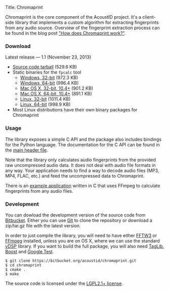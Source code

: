Title: Chromaprint

Chromaprint is the core component of the AcoustID project. It's a client-side
library that implements a custom algorithm for extracting fingerprints from
any audio source. Overview of the fingerprint extraction process can be
found in the blog post ["How does Chromaprint work?"][blog2].

### Download

Latest release &mdash; 1.1 (November 23, 2013)

 * [Source code tarball](https://bitbucket.org/acoustid/chromaprint/downloads/chromaprint-1.1.tar.gz) (529.6 KB)
 * Static binaries for the `fpcalc` tool
   * [Windows, 32-bit](https://bitbucket.org/acoustid/chromaprint/downloads/chromaprint-fpcalc-1.1-win-i686.zip) (972.3 KB)
   * [Windows, 64-bit](https://bitbucket.org/acoustid/chromaprint/downloads/chromaprint-fpcalc-1.1-win-x86_64.zip) (996.4 KB)
   * [Mac OS X, 32-bit, 10.4+](https://bitbucket.org/acoustid/chromaprint/downloads/chromaprint-fpcalc-1.1-osx-i386.tar.gz) (901.2 KB)
   * [Mac OS X, 64-bit, 10.4+](https://bitbucket.org/acoustid/chromaprint/downloads/chromaprint-fpcalc-1.1-osx-x86_64.tar.gz) (891.1 KB)
   * [Linux, 32-bit](https://bitbucket.org/acoustid/chromaprint/downloads/chromaprint-fpcalc-1.1-linux-i686.tar.gz) (1011.4 KB)
   * [Linux, 64-bit](https://bitbucket.org/acoustid/chromaprint/downloads/chromaprint-fpcalc-1.1-linux-x86_64.tar.gz) (998.9 KB)
 * Most Linux distributions have their own binary packages for Chromaprint

[ppa]: https://launchpad.net/~luks/+archive/acoustid
[ppad]: https://launchpad.net/~luks/+archive/acoustid-daily

### Usage

The library exposes a simple C API and the package also includes
bindings for the Python language. The documentation for the C API
can be found in the [main header file][api].

Note that the library only calculates audio fingerprints from the provided
raw uncompressed audio data. It does not deal with audio file formats in
any way. Your application needs to find a way to decode audio files
(MP3, MP4, FLAC, etc.) and feed the uncompressed data to Chromaprint.

There is an [example application][cexample] written in C that uses
FFmpeg to calculate fingerprints from any audio files.

[cexample]: https://bitbucket.org/acoustid/chromaprint/src/master/examples/fpcalc.c

### Development

You can dowload the development version of the source code from [Bitbucket][bitbucket].
Either you can use [Git][git] to clone the repository or download a
zip/tar.gz file with the latest version.

In order to just compile the library, you will need to have either
[FFTW3][fftw] or [FFmpeg][ffmpeg] installed, unless you are on OS X,
where we can use the standard [vDSP][vdsp] library.
If you want to build the full package, you will also need
[TagLib][taglib], [Boost][boost] and [Google Test][gtest].

    $ git clone https://bitbucket.org/acoustid/chromaprint.git
	$ cd chromaprint
	$ cmake .
	$ make

The source code is licensed under the [LGPL2.1+ license][lgpl].

[lgpl]: http://www.gnu.org/licenses/lgpl-2.1.html
[blog1]: http://oxygene.sk/lukas/2010/07/introducing-chromaprint/
[blog2]: http://oxygene.sk/lukas/2011/01/how-does-chromaprint-work/
[api]: https://bitbucket.org/acoustid/chromaprint/src/master/src/chromaprint.h
[bitbucket]: https://bitbucket.org/acoustid/chromaprint
[git]: http://git-scm.com/
[fftw]: http://www.fftw.org/
[ffmpeg]: http://www.ffmpeg.org/
[vdsp]: http://developer.apple.com/library/mac/#documentation/Performance/Conceptual/vDSP_Programming_Guide/Introduction/Introduction.html
[taglib]: http://developer.kde.org/~wheeler/taglib.html
[boost]: http://www.boost.org/
[gtest]: http://code.google.com/p/googletest/

